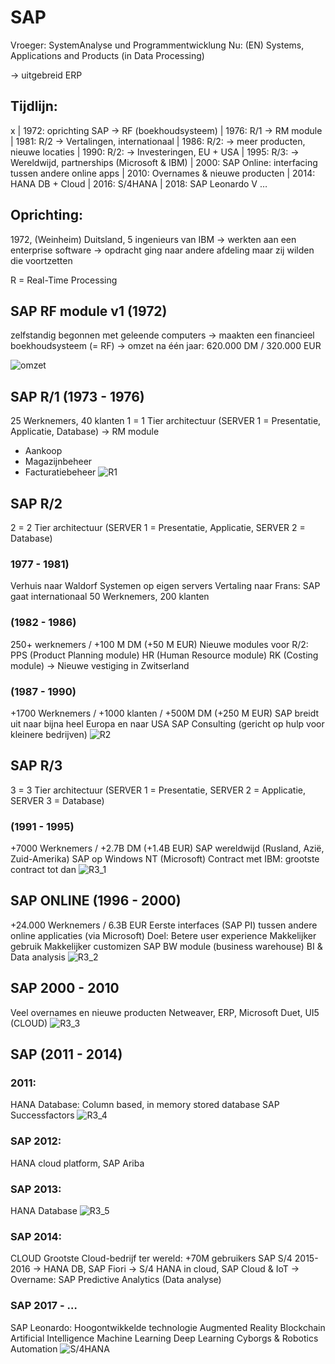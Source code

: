 # SAP
Vroeger: SystemAnalyse und Programmentwicklung
Nu: (EN) Systems, Applications and Products (in Data Processing)

-> uitgebreid ERP

## Tijdlijn: 
x
 | 1972: oprichting SAP -> RF (boekhoudsysteem)
 | 1976: R/1 -> RM module
 | 1981: R/2 -> Vertalingen, internationaal
 | 1986: R/2: -> meer producten, nieuwe locaties
 | 1990: R/2: -> Investeringen, EU + USA
 | 1995: R/3: -> Wereldwijd, partnerships (Microsoft & IBM)
 | 2000: SAP Online: interfacing tussen andere online apps
 | 2010: Overnames & nieuwe producten
 | 2014: HANA DB + Cloud
 | 2016: S/4HANA
 | 2018: SAP Leonardo
V …

## Oprichting: 
1972, (Weinheim) Duitsland, 5 ingenieurs van IBM
-> werkten aan een enterprise software
-> opdracht ging naar andere afdeling maar zij wilden die voortzetten

R = Real-Time Processing
## SAP RF module v1 (1972)
zelfstandig begonnen met geleende computers
-> maakten een financieel boekhoudsysteem (= RF)
-> omzet na één jaar: 620.000 DM / 320.000 EUR

![omzet](afb/omzetJ1.png)

## SAP R/1 (1973 - 1976)
25 Werknemers, 40 klanten
1 = 1 Tier architectuur (SERVER 1 = Presentatie, Applicatie, Database)
-> RM module
- Aankoop
- Magazijnbeheer
- Facturatiebeheer
![R1](afb/R1.png)

## SAP R/2 
2 = 2 Tier architectuur (SERVER 1 = Presentatie, Applicatie, SERVER 2 = Database)

### 1977 - 1981)
Verhuis naar Waldorf
Systemen op eigen servers
Vertaling naar Frans: SAP gaat internationaal
50 Werknemers, 200 klanten

### (1982 - 1986)
250+ werknemers / +100 M DM (+50 M EUR)
Nieuwe modules voor R/2: 
PPS (Product Planning module)
HR (Human Resource module)
RK (Costing module)
-> Nieuwe vestiging in Zwitserland

### (1987 - 1990)
+1700 Werknemers / +1000 klanten / +500M DM (+250 M EUR)
SAP breidt uit naar bijna heel Europa en naar USA
SAP Consulting (gericht op hulp voor kleinere bedrijven)
![R2](afb/R2.png)

## SAP R/3
3 = 3 Tier architectuur (SERVER 1 = Presentatie, SERVER 2 = Applicatie, SERVER 3 = Database)

### (1991 - 1995)
+7000 Werknemers / +2.7B DM (+1.4B EUR)
SAP wereldwijd (Rusland, Azië, Zuid-Amerika)
SAP op Windows NT (Microsoft)
Contract met IBM: grootste contract tot dan
![R3_1](afb/R3_1.png)

## SAP ONLINE (1996 - 2000)
+24.000 Werknemers / 6.3B EUR
Eerste interfaces (SAP PI) tussen andere online applicaties (via Microsoft)
Doel:
Betere user experience
Makkelijker gebruik
Makkelijker customizen
SAP BW module (business warehouse)
BI & Data analysis
![R3_2](afb/R3_2.png)

## SAP 2000 - 2010
Veel overnames en nieuwe producten
Netweaver, ERP, Microsoft Duet, UI5 (CLOUD)
![R3_3](afb/R3_3.png)

## SAP (2011 - 2014)
### 2011:
HANA Database:
Column based, in memory stored database
SAP Successfactors
![R3_4](afb/R3_4.png)

### SAP 2012:
HANA cloud platform, SAP Ariba

### SAP 2013:
HANA Database
![R3_5](afb/R3_5.png)

### SAP 2014: 
CLOUD
Grootste Cloud-bedrijf ter wereld: +70M gebruikers
SAP S/4 2015-2016
-> HANA DB, SAP Fiori
-> S/4 HANA in cloud, SAP Cloud & IoT
-> Overname: SAP Predictive Analytics (Data analyse)

### SAP 2017 - …
SAP Leonardo:
Hoogontwikkelde technologie
Augmented Reality
Blockchain
Artificial Intelligence
Machine Learning
Deep Learning
Cyborgs & Robotics
Automation
![S/4HANA](afb/S4HANA.png)